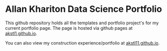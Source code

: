 # Allan Khariton Data Science Portfolio

This github repository holds all the templates and portfolio project's for my current portfolio page. The page is hosted via github pages at <a href="http://akstl1.github.io">akstl1.github.io<a/>.

You can also view my construction experience/portfolio at <a href="http://akstl11.github.io">akstl11.github.io<a/>.
